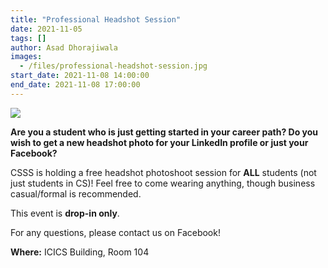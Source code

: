 ```yaml
---
title: "Professional Headshot Session"
date: 2021-11-05
tags: []
author: Asad Dhorajiwala
images:
  - /files/professional-headshot-session.jpg
start_date: 2021-11-08 14:00:00
end_date: 2021-11-08 17:00:00
---
```


![](/files/professional-headshot-session.jpg)

**Are you a student who is just getting started in your career path? Do you wish to get a new headshot photo for your LinkedIn profile or just your Facebook?**

CSSS is holding a free headshot photoshoot session for **ALL** students (not just students in CS)! Feel free to come wearing anything, though business casual/formal is recommended.

This event is **drop-in only**.

For any questions, please contact us on Facebook!

**Where:** ICICS Building, Room 104
